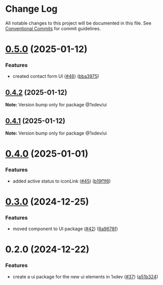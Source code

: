 # Change Log

All notable changes to this project will be documented in this file.
See [Conventional Commits](https://conventionalcommits.org) for commit guidelines.

# [0.5.0](https://github.com/devxicans/platform/compare/@1xdev/ui@0.4.2...@1xdev/ui@0.5.0) (2025-01-12)

### Features

- created contact form UI ([#46](https://github.com/devxicans/platform/issues/46)) ([bba3975](https://github.com/devxicans/platform/commit/bba3975f9d8f573e6297d498753a9c7fea8267d8))

## [0.4.2](https://github.com/devxicans/platform/compare/@1xdev/ui@0.4.1...@1xdev/ui@0.4.2) (2025-01-12)

**Note:** Version bump only for package @1xdev/ui

## [0.4.1](https://github.com/devxicans/platform/compare/@1xdev/ui@0.4.0...@1xdev/ui@0.4.1) (2025-01-12)

**Note:** Version bump only for package @1xdev/ui

# [0.4.0](https://github.com/devxicans/platform/compare/@1xdev/ui@0.3.0...@1xdev/ui@0.4.0) (2025-01-01)

### Features

- added active status to iconLink ([#45](https://github.com/devxicans/platform/issues/45)) ([b19f1f6](https://github.com/devxicans/platform/commit/b19f1f684b3014e85f4b56fafc48153afe070138))

# [0.3.0](https://github.com/devxicans/platform/compare/@1xdev/ui@0.2.0...@1xdev/ui@0.3.0) (2024-12-25)

### Features

- moved component to UI package ([#42](https://github.com/devxicans/platform/issues/42)) ([6a9678f](https://github.com/devxicans/platform/commit/6a9678ff13a0dbad38f2362fbd90bc733070957d))

# 0.2.0 (2024-12-22)

### Features

- create a ui package for the new ui elements in 1xdev ([#37](https://github.com/devxicans/platform/issues/37)) ([a51b324](https://github.com/devxicans/platform/commit/a51b3241b537c54c993433cda045087b86b1409a))
